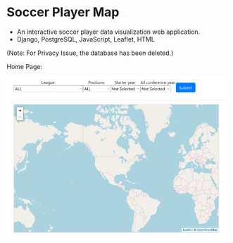 # Soccer Player Map
- An interactive soccer player data visualization web application.
- Django, PostgreSQL, JavaScript, Leaflet, HTML

(Note: For Privacy Issue, the database has been deleted.)

Home Page:

<img src="images/home.png" width=500>
